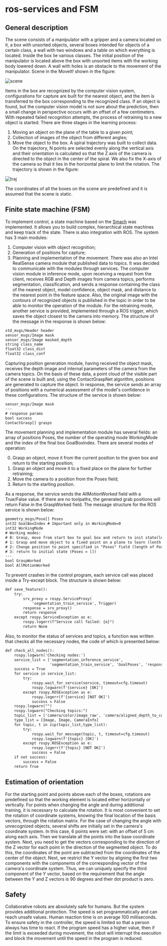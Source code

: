 # ros-services and FSM

## General description

The scene consists of a manipulator with a gripper and a camera located on it, a box with unsorted objects, several boxes intended for objects of a certain class, a wall with two windows and a table on which everything is located. Inside the box lie various classes. The initial position of the manipulator is located above the box with unsorted items with the working body lowered down. A wall with holes is an obstacle to the movement of the manipulator. Scene in the MoveIt! shown in the figure: 

![scene](images/scene.png)

Items in the box are recognized by the computer vision system, configurations for capture are built for the nearest object, and the item is transferred to the box corresponding to the recognized class. If an object is found, but the computer vision model is not sure about the prediction, then a small change in perspective occurs with an offset of a few centimeters. With repeated failed recognition attempts, the process of retraining to a new object is started.
There are three stages in the learning process:
1. Moving an object on the plane of the table to a given point;
2. Collection of images of the object from different angles;
3. Move the object to the box.
A spiral trajectory was built to collect data. On the trajectory, N points are selected evenly along the vertical axis and their orientation is calculated so that the Z axis of the camera is directed to the object in the center of the spiral. We also fix the X-axis of the camera so that it lies in the horizontal plane to limit the rotation. The trajectory is shown in the figure: 

![traj](images/traj.png)

The coordinates of all the boxes on the scene are predefined and it is assumed that the scene is static. 

## Finite state machine (FSM)

To implement control, a state machine based on the [Smach](http://wiki.ros.org/smach) was implemented. It allows you to build complex, hierarchical state machines and keep track of the state. There is also integration with ROS.
The system has 3 main modules:
1. Computer vision with object recognition;
2. Generation of positions for capture;
3. Planning and implementation of the movement.
There was also an Intel RealSense camera module that published data to topics. It was decided to communicate with the modules through services.
The computer vision module in inference mode, upon receiving a request from the client, receives RGB and Depth images from camera topics, performs segmentation, classification, and sends a response containing the class of the nearest object, model confidence, object mask, and distance to the nearest point in the feature space. Also, the original image with the contours of recognized objects is published in the topic in order to be able to monitor the operation of the module. For the retraining mode, another service is provided, implemented through a ROS trigger, which saves the object closest to the camera into memory.
The structure of the message in the response is shown below: 

```txt
std_msgs/Header header
sensor_msgs/Image mask
sensor_msgs/Image masked_depth
string class_name
float32 class_dist
float32 class_conf
```

Capturing position generation module, having received the object mask, receives the depth image and internal parameters of the camera from the camera topics. On the basis of these data, a point cloud of the visible part of the scene is built and, using the ContactGraspNet algorithm, positions are generated to capture the object. In response, the service sends an array of positions with a numerical assessment of the model's confidence in these configurations. The structure of the service is shown below: 

```txt
sensor_msgs/Image mask
---
# response params
bool success
ContactGrasp[] grasps
```

The movement planning and implementation module has several fields: an array of positions Poses, the number of the operating mode WorkingMode and the index of the final box GoalBoxIndex. There are several modes of operation:

0. Grasp an object, move it from the current position to the given box and return to the starting position;
1. Grasp an object and move it to a fixed place on the plane for further retraining;
2. Move the camera to a position from the Poses field;
3. Return to the starting position.

As a response, the service sends the AllMotionWorked field with a True/False value. If there are no toolpaths, the generated grab positions will return False in the GraspWorked field. The message structure for the ROS service is shown below: 

```txt
geometry_msgs/Pose[] Poses
int32 GoalBoxIndex # Important only in WorkingMode=0
int32 WorkingMode
# Working modes:
# 0: Grasp, move from start box to goal box and return to init state(length of Poses > 0)
# 1: Grasp and move object to a fixed point on a plane to learn (lenth of poses > 0); 
# 2: Change position to point specified in "Poses" field (length of Poses = 1); used in learning process
# 3: return to initial state (Poses = [])
---
bool GraspWorked
bool AllMotionWorked
```

To prevent crashes in the control program, each service call was placed inside a Try-except block. The structure is shown below: 

```txt
def save_feature():
    try:
        srv_proxy = rospy.ServiceProxy(
            'segmentation_train_service', Trigger)
        response = srv_proxy()
        return response
    except rospy.ServiceException as e:
        rospy.logerr(f"Service call failed: {e}")
        return None
```

Also, to monitor the status of services and topics, a function was written that checks all the necessary nodes, the code of which is presented below: 

```txt
def check_all_nodes():
    rospy.logwarn('Checking nodes:')
    service_list = ['segmentation_inference_service',
                    'segmentation_train_service', 'GoalPoses', 'response', 'gripper_state']
    success = True
    for service in service_list:
        try:
            rospy.wait_for_service(service, timeout=cfg.timeout)
            rospy.logwarn(f'{service} [OK]')
        except rospy.ROSException as e:
            rospy.logerr(f'{service} [NOT OK]')
            success = False
    rospy.logwarn("")
    rospy.logwarn("Checking topics:")
    topic_list = ['camera/color/image_raw', 'camera/aligned_depth_to_color/image_raw', 'camera/color/camera_info']
    type_list = [Image, Image, CameraInfo]
    for topic, t in zip(topic_list,type_list):
        try:
            rospy.wait_for_message(topic, t, timeout=cfg.timeout)
            rospy.logwarn(f'{topic} [OK]')
        except rospy.ROSException as e:
            rospy.logerr(f'{topic} [NOT OK]')
            success = False
    if not success:
        success = False
    return True
```

## Estimation of orientation

For the starting point and points above each of the boxes, rotations are predefined so that the working element is located either horizontally or vertically. For points when changing the angle and during additional training, it is necessary to calculate the rotation. It is most convenient to set the rotation of coordinate systems, knowing the final location of the basis vectors, through the rotation matrix.
For the case of changing the angle with unrecognized objects, several shifts are initially set in the camera's coordinate system. In this case, 6 points were set: with an offset of 5 cm along each axis. Then we translate all the points into the base coordinate system. Next, you need to get the vectors corresponding to the direction of the Z vector for each point in the direction of the segmented object. To do this, the coordinates of the point are subtracted from the coordinates of the center of the object. Next, we restrict the Y vector by aligning the first two components with the components of the corresponding vector of the camera's coordinate system. Thus, we can uniquely specify the third component of the Y vector, based on the requirement that the angle between the Y and Z vectors is 90 degrees and their dot product is zero. 

## Safety

Collaborative robots are absolutely safe for humans. But the system provides additional protection. The speed is set programmatically and can reach unsafe values. Human reaction time is on average 100 milliseconds. To ensure safety in the controller, the speed is limited so that a person always has time to react. If the program speed has a higher value, then if the limit is exceeded during movement, the robot will interrupt the execution and block the movement until the speed in the program is reduced. 